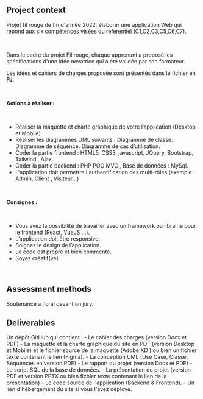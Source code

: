 <div class="sc-7lcum6-0 edCusw"><h2 class="ekeyz-0 dPTSJD">Project context</h2><div><div><p class="ekeyz-0 jasXoh">Projet fil rouge de fin d'année 2022, élaborer une application Web qui répond aux six compétences visées du référentiel (C1,C2,C3,C5,C6,C7).</p>
<p class="ekeyz-0 jasXoh">​</p>
<p class="ekeyz-0 jasXoh">Dans le cadre du projet Fil rouge, chaque apprenant a proposé les spécifications d'une idée novatrice qui a été validée par son formateur.</p>
<p class="ekeyz-0 jasXoh">Les idées et cahiers de charges proposée sont présentés dans le fichier en <b>PJ.</b></p>
<p class="ekeyz-0 jasXoh">​</p>
<p class="ekeyz-0 jasXoh"><b>Actions à réaliser :</b></p>
<p class="ekeyz-0 jasXoh">​</p>
<ul class="ekeyz-0 kxmj7s-0 jWuork ccbvZr">
<li>Réaliser la maquette et charte graphique de votre l’application (Desktop et Mobile)</li>
<li>Réaliser les diagrammes UML suivants : Diagramme de classe. Diagramme de séquence. Diagramme de cas d’utilisation.</li>
<li>Coder la partie frontend : HTML5, CSS3, javascript, JQuery, Bootstrap, Tailwind , Ajax.</li>
<li>Coder la partie backend : PHP POO MVC , Base de données : MySql.</li>
<li>L'application doit permettre l'authentification des multi-rôles (exemple : Admin, Client , Visiteur...)</li>
</ul>
<p class="ekeyz-0 jasXoh">​</p>
<p class="ekeyz-0 jasXoh"><b>Consignes :</b></p>
<p class="ekeyz-0 jasXoh">​</p>
<ul class="ekeyz-0 kxmj7s-0 jWuork ccbvZr">
<li>Vous avez la possibilité de travailler avec un framework ou librairie pour le frontend (React, VueJS …).</li>
<li>L’application doit être responsive.</li>
<li>Soignez le design de l’application.</li>
<li>Le code est propre et bien commenté.</li>
<li>Soyez créatif(ve).</li>
</ul>
<p class="ekeyz-0 jasXoh">​</p>
</div></div></div>

<div class="sc-7lcum6-0 edCusw"><h2 class="ekeyz-0 dPTSJD">Assessment methods</h2><div><div><p class="ekeyz-0 jasXoh">Soutenance a l'oral devant un jury.</p>
</div></div></div>


<div class="sc-7lcum6-0 edCusw"><h2 class="ekeyz-0 dPTSJD">Deliverables</h2><p class="ekeyz-0 jasXoh">Un dépôt GitHub qui contient :
- Le cahier des charges (version Docx et PDF)
- La maquette et la charte graphique du site en PDF (version Desktop et Mobile) et le fichier source de la maquette (Adobe XD ) ou bien un fichier texte contenant le lien (Figma).
- La conception UML (Use Case, Classe, Séquences en version PDF)
- Le rapport du projet (version Docx et PDF)
- Le script SQL de la base de données.
- La présentation du projet (version PDF et version  PPTX ou bien fichier texte contenant le lien de la présentation)
- Le code source de l'application (Backend &amp; Frontend).
- Un lien d'hébergement du site si vous l'avez déployé.</p></div>